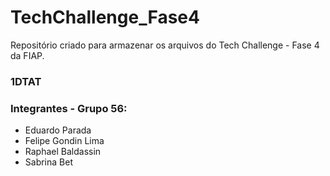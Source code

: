 # TechChallenge_Fase4

Repositório criado para armazenar os arquivos do Tech Challenge - Fase 4 da FIAP.
### 1DTAT
### Integrantes - Grupo 56:

- Eduardo Parada
- Felipe Gondin Lima
- Raphael Baldassin
- Sabrina Bet
